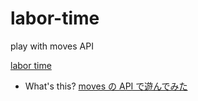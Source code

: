 labor-time
==========

play with moves API

[labor time](http://labortime.k1ch1.com)

* What's this?
[moves の API で遊んでみた](http://m0t0k1ch1st0ry.com/blog/2013/08/29/moves-api)

